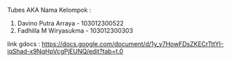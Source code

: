 Tubes AKA 
Nama Kelompok :

1. Davino Putra Arraya - 103012300522
2. Fadhilla M Wiryasukma - 103012300303

link gdocs :
https://docs.google.com/document/d/1y_y7HowFDsZKECrTttYI-iqShad-x9NqHpVcgPjEUNQ/edit?tab=t.0





